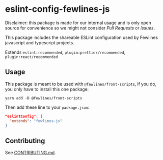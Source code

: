# eslint-config-fewlines-js

Disclaimer: this package is made for our internal usage and is only open source for convenience so we might not consider _Pull Requests_ or _Issues_.

This package includes the shareable ESLint configuration used by Fewlines javascript and typescript projects.

Extends `eslint:recommended`, `plugin:prettier/recommended`, `plugin:react/recommended`

## Usage

This package is meant to be used with `@fewlines/front-scripts`, if you do, you only have to install this one package:

```shell
yarn add -D @fewlines/front-scripts
```

Then add these line to your `package.json`:

```json
"eslintConfig": {
  "extends": "fewlines-js"
}
```

## Contributing

See [CONTRIBUTING.md](CONTRIBUTING.md).

